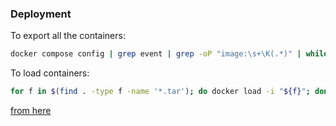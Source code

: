 ### Deployment

To export all the containers:
```bash
docker compose config | grep event | grep -oP "image:\s+\K(.*)" | while read cn; do docker save "${cn}" > "${cn}.tar"; done
```

To load containers:
```bash
for f in $(find . -type f -name '*.tar'); do docker load -i "${f}"; done
```

[from here](https://stackoverflow.com/a/77523363) 